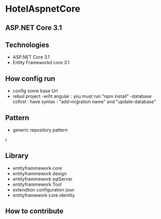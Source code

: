 # HotelAspnetCore


## ASP.NET Core 3.1

## Technologies 
- ASP.NET Core 3.1 
- Entity Frameworkd core 3.1 

## How config run
- config some base Url
- rebuil project
-wiht angular : you must run "npm install"
-database cofirst : have syntax : "add-migration name" and "update-database"

## Pattern
  - generic repository pattern

r
## Library
  - entityframmework core
  - entityframmework design
  - entityframmework sqlServer
  - entityframmework Tool
  - extendtion configuration json
  - entityframework core identity

## How to contribute


